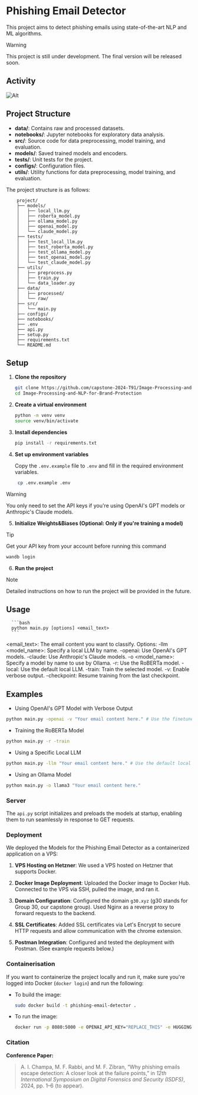 # Phishing Email Detector

This project aims to detect phishing emails using state-of-the-art NLP and ML algorithms.

> [!WARNING]
> This project is still under development. The final version will be released soon.

## Activity
![Alt](https://repobeats.axiom.co/api/embed/7c2df6ed93e5ada0c509e26d03271ba306db4557.svg "Repobeats analytics image")

## Project Structure

- **data/**: Contains raw and processed datasets.
- **notebooks/**: Jupyter notebooks for exploratory data analysis.
- **src/**: Source code for data preprocessing, model training, and evaluation.
- **models/**: Saved trained models and encoders.
- **tests/**: Unit tests for the project.
- **configs/**: Configuration files.
- **utils/**: Utility functions for data preprocessing, model training, and evaluation.

The project structure is as follows:
```
    project/
    ├── models/
    │   ├── local_llm.py
    │   ├── roberta_model.py
    │   ├── ollama_model.py
    │   ├── openai_model.py
    │   └── claude_model.py
    ├── tests/
    │   ├── test_local_llm.py
    │   ├── test_roberta_model.py
    │   ├── test_ollama_model.py
    │   ├── test_openai_model.py
    │   └── test_claude_model.py
    ├── utils/
    │   ├── preprocess.py
    │   ├── train.py
    │   └── data_loader.py
    ├── data/
    │   ├── processed/
    │   └── raw/
    ├── src/
    │   └── main.py
    ├── configs/
    ├── notebooks/
    ├── .env
    ├── api.py
    ├── setup.py
    ├── requirements.txt
    └── README.md
```

## Setup

1. **Clone the repository**

   ```bash
   git clone https://github.com/capstone-2024-T91/Image-Processing-and-NLP-for-Brand-Protection.git
   cd Image-Processing-and-NLP-for-Brand-Protection
   ```

2. **Create a virtual environment**

   ```bash
   python -m venv venv
   source venv/bin/activate
   ```

3. **Install dependencies**

   ```bash
   pip install -r requirements.txt
   ```

4. **Set up environment variables**

   Copy the `.env.example` file to `.env` and fill in the required environment variables.

   ```bash
    cp .env.example .env
    ```
> [!WARNING]
> You only need to set the API keys if you're using OpenAI's GPT models or Anthropic's Claude models.

5. **Initialize Weights&Biases (Optional: Only if you're training a model)**

> [!TIP]
> Get your API key from your account before running this command

   ```bash
   wandb login
   ```

6. **Run the project**

> [!NOTE]
> Detailed instructions on how to run the project will be provided in the future.

   ## Usage

      ```bash
      python main.py [options] <email_text>
      ```

   <email_text>: The email content you want to classify.
   Options:
      -llm <model_name>: Specify a local LLM by name.
      -openai: Use OpenAI's GPT models.
      -claude: Use Anthropic's Claude models.
      -o <model_name>: Specify a model by name to use by Ollama.
      -r: Use the RoBERTa model.
      -local: Use the default local LLM.
      -train: Train the selected model.
      -v: Enable verbose output.
      -checkpoint: Resume training from the last checkpoint.

   ## Examples

   - Using OpenAI's GPT Model with Verbose Output

   ```bash
   python main.py -openai -v "Your email content here." # Use the finetuned OpenAI's gpt4o-mini model
   ```

   - Training the RoBERTa Model

   ```bash
   python main.py -r -train
   ```

   - Using a Specific Local LLM

   ```bash
   python main.py -llm "Your email content here." # Use the default local LLM (distilbert-base-uncased-finetuned)
   ```

   - Using an Ollama Model

   ```bash
   python main.py -o llama3 "Your email content here."
   ```

### Server

The `api.py` script initializes and preloads the models at startup, enabling them to run seamlessly in response to GET requests.

### Deployment

We deployed the Models for the Phishing Email Detector as a containerized application on a VPS:

1. **VPS Hosting on Hetzner**: We used a VPS hosted on Hetzner that supports Docker.

2. **Docker Image Deployment**: Uploaded the Docker image to Docker Hub.  Connected to the VPS via SSH, pulled the image, and ran it.

3. **Domain Configuration**: Configured the domain `g30.xyz` (g30 stands for Group 30, our capstone group). Used Nginx as a reverse proxy to forward requests to the backend.

4. **SSL Certificates**: Added SSL certificates via Let's Encrypt to secure HTTP requests and allow communication with the chrome extension.

5. **Postman Integration**:
   Configured and tested the deployment with Postman. (See example requests below.)

### Containerisation

If you want to containerize the project locally and run it, make sure you're logged into Docker (`docker login`) and run the following:

- To build the image:
  ```bash
  sudo docker build -t phishing-email-detector .
  ```
- To run the image:
  ```bash
  docker run -p 8080:5000 -e OPENAI_API_KEY="REPLACE_THIS" -e HUGGINGFACE_ACCESS_TOKEN="REPLACE_THIS" -e ANTHROPIC_API_KEY="REPLACE_THIS"  phishing-email-detector
  ```
  



### **Citation**

**Conference Paper:**
> A. I. Champa, M. F. Rabbi, and M. F. Zibran, “Why phishing emails escape detection: A closer look at the failure points,” in *12th International Symposium on Digital Forensics and Security (ISDFS)*, 2024, pp. 1–6 (to appear).



